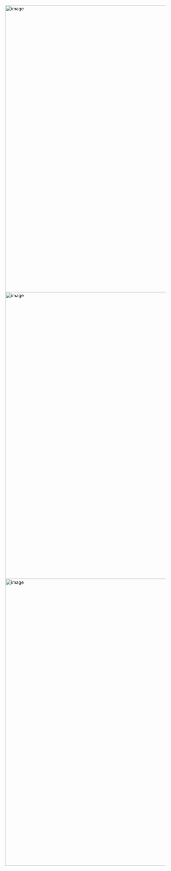 <img width="1440" height="900" alt="image" src="https://github.com/user-attachments/assets/25310e8b-654d-4ff6-a615-f717fde8366f" />
<img width="1440" height="900" alt="image" src="https://github.com/user-attachments/assets/330e74a0-549a-490e-a809-14876f4c4e16" />
<img width="1440" height="900" alt="image" src="https://github.com/user-attachments/assets/54d12330-9099-4cc3-af25-37d0ba632446" />
